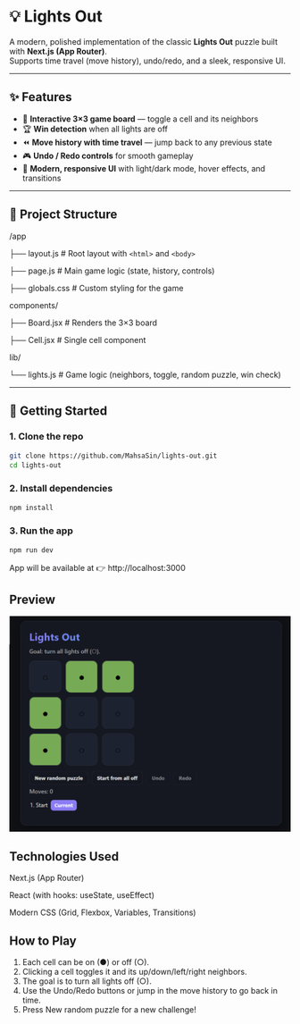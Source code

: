 # 💡 Lights Out

A modern, polished implementation of the classic **Lights Out** puzzle built with **Next.js (App Router)**.  
Supports time travel (move history), undo/redo, and a sleek, responsive UI.

---

## ✨ Features
- 🔲 **Interactive 3×3 game board** — toggle a cell and its neighbors
- 🏆 **Win detection** when all lights are off
- ⏪ **Move history with time travel** — jump back to any previous state
- 🎮 **Undo / Redo controls** for smooth gameplay
- 🎨 **Modern, responsive UI** with light/dark mode, hover effects, and transitions

---

## 📂 Project Structure
/app

├── layout.js # Root layout with `<html>` and `<body>`

├── page.js # Main game logic (state, history, controls)

├── globals.css # Custom styling for the game

components/

├── Board.jsx # Renders the 3×3 board

├── Cell.jsx # Single cell component

lib/

└── lights.js # Game logic (neighbors, toggle, random puzzle, win check)


---

## 🚀 Getting Started

### 1. Clone the repo
```bash
git clone https://github.com/MahsaSin/lights-out.git
cd lights-out
```

### 2. Install dependencies
```bash
npm install
```

### 3. Run the app
```bash
npm run dev
```

App will be available at 👉 http://localhost:3000

## Preview
![Alt text](Preview.png)

## Technologies Used

Next.js (App Router)

React (with hooks: useState, useEffect)

Modern CSS (Grid, Flexbox, Variables, Transitions)

## How to Play
1. Each cell can be on (●) or off (○).
2. Clicking a cell toggles it and its up/down/left/right neighbors.
3. The goal is to turn all lights off (○).
4. Use the Undo/Redo buttons or jump in the move history to go back in time.
5. Press New random puzzle for a new challenge!